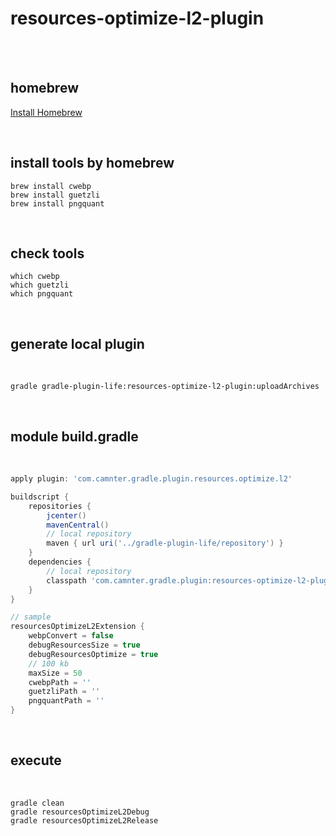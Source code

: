 # resources-optimize-l2-plugin

<br>
<br>

## homebrew

[Install Homebrew](https://brew.sh)

<br>

## install tools by homebrew

```shell
brew install cwebp
brew install guetzli
brew install pngquant
``` 
 
<br>

## check tools 

```shell
which cwebp
which guetzli
which pngquant
``` 

<br>

## generate local plugin
 
<br>
    
```shell
gradle gradle-plugin-life:resources-optimize-l2-plugin:uploadArchives 
```

<br>

## module build.gradle
 
<br>
    
```gradle
apply plugin: 'com.camnter.gradle.plugin.resources.optimize.l2'

buildscript {
    repositories {
        jcenter()
        mavenCentral()
        // local repository
        maven { url uri('../gradle-plugin-life/repository') }
    }
    dependencies {
        // local repository
        classpath 'com.camnter.gradle.plugin:resources-optimize-l2-plugin:1.0.8'
    }
}

// sample
resourcesOptimizeL2Extension {
    webpConvert = false
    debugResourcesSize = true
    debugResourcesOptimize = true
    // 100 kb
    maxSize = 50
    cwebpPath = ''
    guetzliPath = ''
    pngquantPath = ''
}
```

<br>

## execute

<br>
    
```shell
gradle clean
gradle resourcesOptimizeL2Debug
gradle resourcesOptimizeL2Release
```

<br>
